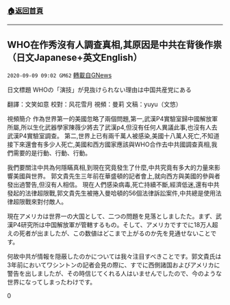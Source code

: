 ###  [:house:返回首頁](https://github.com/ourhimalayas/txt)
---

## WHO在作秀沒有人調查真相,其原因是中共在背後作祟（日文Japanese+英文English）
`2020-09-09 09:02 GM62` [轉載自GNews](https://gnews.org/zh-hant/343251/)

日文標題 WHOの「演技」が見抜けられない理由は中国共産党にある

翻譯：文笑如意 校對：风花雪月 視頻：曼莉 文稿：yuyu（文悠）

視頻簡介
作為世界第一的美國忽略了兩個問題,第一,武漢P4實驗室歸中國解放軍所屬,所以生化武器學家陳薇少將去了武漢p4,但沒有任何人異議此事,也沒有人去武漢P4實驗室調查。 第二,世界上已有兩千萬人被感染,美國十八萬人死亡,不知道接下來還會有多少人死亡,美國和西方國家應該與WHO合作去中共國調查真相,我們需要的是行動、行動、行動。

我們要關注中共為何隱瞞真相,到現在究竟發生了什麼,中共究竟有多大的力量來影響美國與世界。 郭文貴先生三年前在華盛頓的記者會上,就向西方與美國的參與者發出過警告,但沒有人相信。 現在人們感染病毒,死亡持續不斷,經濟低迷,還有中共發起的法律超限戰,郭文貴先生被捲入曼哈頓的56個法律訴訟案件,中共總是使用法律超限戰來對付敵人。

現在アメリカは世界一の大国として、二つの問題を見落としましたた。まず、武漢P4研究所は中国解放軍が管轄するもの。そして、アメリカですでに18万人超えの死者が出ましたが、この数値はどこまで上がるのか先を見通せないことです。

何故中共が情報を隠蔽したのかについては我々注目すべきことです。郭文貴氏は3年前においてワシントンの記者会見の際に、すでに西側諸国およびアメリカに警告を出しましたが、その時信じてくれる人はいませんでしたので、今のような世界になってしまったわけです。

0
